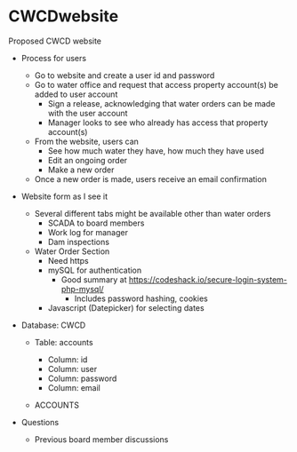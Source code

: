# CWCDwebsite
Proposed CWCD website

- Process for users
    - Go to website and create a user id and password
    - Go to water office and request that access property account(s) be added to user account
        - Sign a release, acknowledging that water orders can be made with the user account
        - Manager looks to see who already has access that property account(s)
    - From the website, users can
        - See how much water they have, how much they have used
        - Edit an ongoing order
        - Make a new order
    - Once a new order is made, users receive an email confirmation

- Website form as I see it
    - Several different tabs might be available other than water orders
        - SCADA to board members
        - Work log for manager
        - Dam inspections
    - Water Order Section
        - Need https
        - mySQL for authentication
            - Good summary at https://codeshack.io/secure-login-system-php-mysql/
                - Includes password hashing, cookies    
        - Javascript (Datepicker) for selecting dates

- Database: CWCD
    - Table: accounts
        - Column: id
        - Column: user
        - Column: password
        - Column: email

    - ACCOUNTS
        


- Questions
    - Previous board member discussions 
